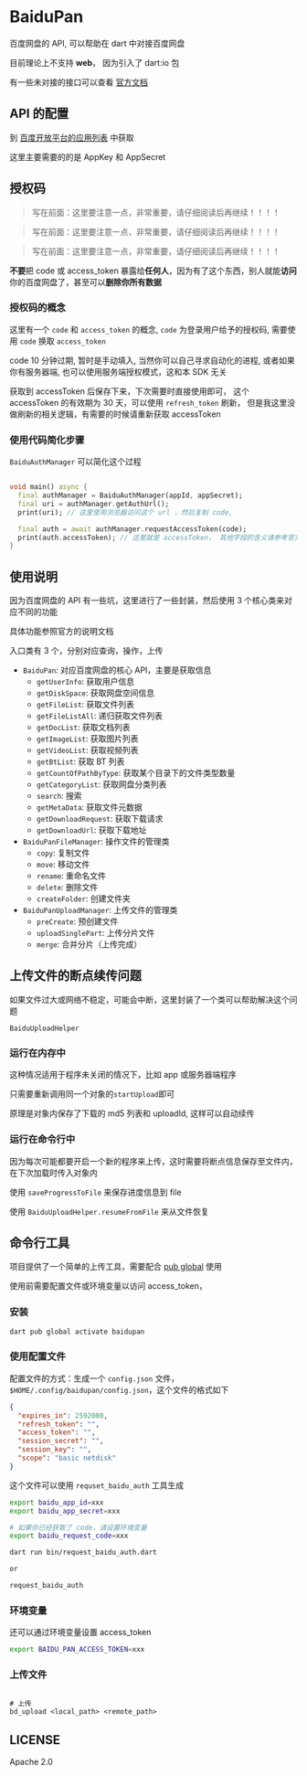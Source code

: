 # BaiduPan

百度网盘的 API, 可以帮助在 dart 中对接百度网盘

目前理论上不支持 **web**， 因为引入了 dart:io 包

有一些未对接的接口可以查看 [官方文档](https://pan.baidu.com/union/doc/nksg0sbfs)

## API 的配置

到 [百度开放平台的应用列表](https://pan.baidu.com/union/console/applist) 中获取

这里主要需要的的是 AppKey 和 AppSecret

## 授权码

> 写在前面：这里要注意一点，非常重要，请仔细阅读后再继续！！！！

> 写在前面：这里要注意一点，非常重要，请仔细阅读后再继续！！！！

> 写在前面：这里要注意一点，非常重要，请仔细阅读后再继续！！！！

**不要**把 code 或 access_token 暴露给**任何人**，因为有了这个东西，别人就能**访问**你的百度网盘了，甚至可以**删除你所有数据**

### 授权码的概念

这里有一个 `code` 和 `access_token` 的概念, `code` 为登录用户给予的授权码, 需要使用 `code` 换取 `access_token`

code 10 分钟过期, 暂时是手动填入, 当然你可以自己寻求自动化的进程, 或者如果你有服务器端, 也可以使用服务端授权模式，这和本 SDK 无关

获取到 accessToken 后保存下来，下次需要时直接使用即可， 这个 accessToken 的有效期为 30 天，可以使用 `refresh_token` 刷新， 但是我这里没做刷新的相关逻辑，有需要的时候请重新获取
accessToken

### 使用代码简化步骤

`BaiduAuthManager` 可以简化这个过程

```dart

void main() async {
  final authManager = BaiduAuthManager(appId, appSecret);
  final uri = authManager.getAuthUrl();
  print(uri); // 这里使用浏览器访问这个 url ，然后复制 code,

  final auth = await authManager.requestAccessToken(code);
  print(auth.accessToken); // 这里就是 accessToken， 其他字段的含义请参考官方文档
}
```

## 使用说明

因为百度网盘的 API 有一些坑，这里进行了一些封装，然后使用 3 个核心类来对应不同的功能

具体功能参照官方的说明文档

入口类有 3 个，分别对应查询，操作，上传

- `BaiduPan`: 对应百度网盘的核心 API，主要是获取信息
  - `getUserInfo`: 获取用户信息
  - `getDiskSpace`: 获取网盘空间信息
  - `getFileList`: 获取文件列表
  - `getFileListAll`: 递归获取文件列表
  - `getDocList`: 获取文档列表
  - `getImageList`: 获取图片列表
  - `getVideoList`: 获取视频列表
  - `getBtList`: 获取 BT 列表
  - `getCountOfPathByType`: 获取某个目录下的文件类型数量
  - `getCategoryList`: 获取网盘分类列表
  - `search`: 搜索
  - `getMetaData`: 获取文件元数据
  - `getDownloadRequest`: 获取下载请求
  - `getDownloadUrl`: 获取下载地址
- `BaiduPanFileManager`: 操作文件的管理类
  - `copy`: 复制文件
  - `move`: 移动文件
  - `rename`: 重命名文件
  - `delete`: 删除文件
  - `createFolder`: 创建文件夹
- `BaiduPanUploadManager`: 上传文件的管理类
  - `preCreate`: 预创建文件
  - `uploadSinglePart`: 上传分片文件
  - `merge`: 合并分片（上传完成）

## 上传文件的断点续传问题

如果文件过大或网络不稳定，可能会中断，这里封装了一个类可以帮助解决这个问题

`BaiduUploadHelper`

### 运行在内存中

这种情况适用于程序未关闭的情况下，比如 app 或服务器端程序

只需要重新调用同一个对象的`startUpload`即可

原理是对象内保存了下载的 md5 列表和 uploadId, 这样可以自动续传

### 运行在命令行中

因为每次可能都要开启一个新的程序来上传，这时需要将断点信息保存至文件内，在下次加载时传入对象内

使用 `saveProgressToFile` 来保存进度信息到 file

使用 `BaiduUploadHelper.resumeFromFile` 来从文件恢复

## 命令行工具

项目提供了一个简单的上传工具，需要配合 [pub global][] 使用

使用前需要配置文件或环境变量以访问 access_token，

### 安装

```zsh
dart pub global activate baidupan
```

### 使用配置文件

配置文件的方式：生成一个 `config.json` 文件，`$HOME/.config/baidupan/config.json`，这个文件的格式如下

```json
{
  "expires_in": 2592000,
  "refresh_token": "",
  "access_token": "",
  "session_secret": "",
  "session_key": "",
  "scope": "basic netdisk"
}
```

这个文件可以使用 `requset_baidu_auth` 工具生成

```sh
export baidu_app_id=xxx
export baidu_app_secret=xxx

# 如果你已经获取了 code，请设置环境变量
export baidu_request_code=xxx

dart run bin/request_baidu_auth.dart

or

request_baidu_auth
```

### 环境变量

还可以通过环境变量设置 access_token

```sh
export BAIDU_PAN_ACCESS_TOKEN=xxx
```

### 上传文件

```shell

# 上传
bd_upload <local_path> <remote_path>
```

## LICENSE

Apache 2.0

[pub global]: https://dart.cn/tools/pub/cmd/pub-global
